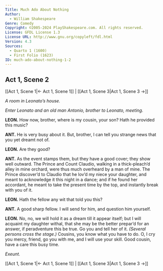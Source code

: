 ```yaml
---
Title: Much Ado About Nothing
Author: 
  - William Shakespeare
Genre: Comedy
Copyright: ©2005-2024 PlayShakespeare.com. All rights reserved.
License: GFDL License 1.3
License URL: http://www.gnu.org/copyleft/fdl.html
Version: 4.3
Sources:
  - Quarto 1 (1600)
  - First Folio (1623)
ID: much-ado-about-nothing-1-2
---
```


## Act 1, Scene 2
[[Act 1, Scene 1|← Act 1, Scene 1]] | [[Act 1, Scene 3|Act 1, Scene 3 →]]

*A room in Leonato’s house.*

*Enter Leonato and an old man Antonio, brother to Leonato, meeting.*

**LEON.**
How now, brother, where is my cousin, your son? Hath he provided this music?

**ANT.**
He is very busy about it. But, brother, I can tell you strange news that you yet dreamt not of.

**LEON.**
Are they good?

**ANT.**
As the event stamps them, but they have a good cover; they show well outward. The Prince and Count Claudio, walking in a thick-pleach’d alley in mine orchard, were thus much overheard by a man of mine. The Prince discover’d to Claudio that he lov’d my niece your daughter, and meant to acknowledge it this night in a dance; and if he found her accordant, he meant to take the present time by the top, and instantly break with you of it.

**LEON.**
Hath the fellow any wit that told you this?

**ANT.**
A good sharp fellow. I will send for him, and question him yourself.

**LEON.**
No, no, we will hold it as a dream till it appear itself; but I will acquaint my daughter withal, that she may be the better prepar’d for an answer, if peradventure this be true. Go you and tell her of it.
*(Several persons cross the stage.)*
Cousins, you know what you have to do. O, I cry you mercy, friend, go you with me, and I will use your skill. Good cousin, have a care this busy time.

*Exeunt.*

[[Act 1, Scene 1|← Act 1, Scene 1]] | [[Act 1, Scene 3|Act 1, Scene 3 →]]